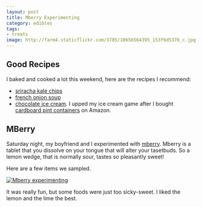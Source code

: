```yaml
---
layout: post
title: Mberry Experimenting
category: edibles
tags:
- treats
image: http://farm4.staticflickr.com/3785/10656564395_153f6d5376_c.jpg
---
```


## Good Recipes

I baked and cooked a lot this weekend, here are the recipes I recommend:

* [sriracha kale chips](http://www.marthastewart.com/352650/chili-sauce-kale-chips)
* [french onion soup](http://www.bettycrocker.com/recipes/slow-cooker-french-onion-soup/d65052eb-0516-452c-88a0-978301ca1d5d) 
* [chocolate ice cream](http://www.marthastewart.com/354894/chocolate-ice-cream). I upped my ice cream game after I bought [cardboard pint containers](http://www.amazon.com/gp/product/B00381DIR0) on Amazon.

## MBerry

Saturday night, my boyfriend and I experimented with [mberry](http://mberry.us/). Mberry is a tablet that you dissolve on your tongue that will alter your tasetbuds. So a lemon wedge, that is normally sour, tastes so pleasantly sweet!

Here are a few items we sampled.

<a href="http://www.flickr.com/photos/katydecorah/10656564395/" title="Mberry experimenting by katydecorah, on Flickr"><img src="http://farm4.staticflickr.com/3785/10656564395_153f6d5376_c.jpg" class="pop-out" alt="Mberry experimenting"></a>

It was really fun, but some foods were just too sicky-sweet. I liked the lemon and the lime the best.
